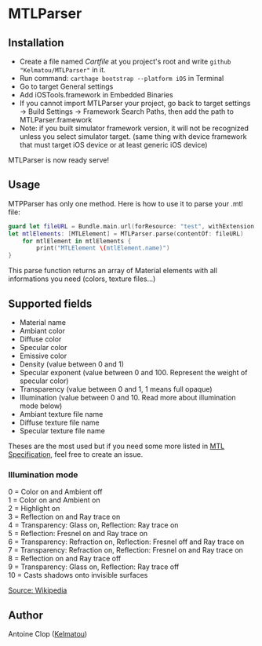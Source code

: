# MTLParser

## Installation

 * Create a file named *Cartfile* at you project's root and write ```github "Kelmatou/MTLParser"``` in it.
 * Run command: ```carthage bootstrap --platform iOS``` in Terminal
 * Go to target General settings
 * Add iOSTools.framework in Embedded Binaries
 * If you cannot import MTLParser your project, go back to target settings ->
   Build Settings -> Framework Search Paths, then add the path to MTLParser.framework
 * Note: if you built simulator framework version, it will not be recognized
   unless you select simulator target. (same thing with device framework that
   must target iOS device or at least generic iOS device)

  MTLParser is now ready serve!
  
## Usage

MTPParser has only one method. Here is how to use it to parse your .mtl file:

```swift
guard let fileURL = Bundle.main.url(forResource: "test", withExtension: "mtl") else { return }
let mtlElements: [MTLElement] = MTLParser.parse(contentOf: fileURL)
    for mtlElement in mtlElements {
        print("MTLElement \(mtlElement.name)")
}
```

This parse function returns an array of Material elements with all informations you need (colors, texture files...)

## Supported fields

- Material name
- Ambiant color
- Diffuse color
- Specular color
- Emissive color
- Density (value between 0 and 1)
- Specular exponent (value between 0 and 100. Represent the weight of specular color)
- Transparency (value between 0 and 1, 1 means full opaque)
- Illumination (value between 0 and 10. Read more about illumination mode below)
- Ambiant texture file name
- Diffuse texture file name
- Specular texture file name

Theses are the most used but if you need some more listed in [MTL Specification](https://www.fileformat.info/format/material/index.htm), 
feel free to create an issue.

### Illumination mode

0 = Color on and Ambient off  
1 = Color on and Ambient on  
2 = Highlight on  
3 = Reflection on and Ray trace on  
4 = Transparency: Glass on, Reflection: Ray trace on  
5 = Reflection: Fresnel on and Ray trace on  
6 = Transparency: Refraction on, Reflection: Fresnel off and Ray trace on  
7 = Transparency: Refraction on, Reflection: Fresnel on and Ray trace on  
8 = Reflection on and Ray trace off  
9 = Transparency: Glass on, Reflection: Ray trace off  
10 = Casts shadows onto invisible surfaces  

[Source: Wikipedia](https://en.wikipedia.org/wiki/Wavefront_.obj_file#Material_template_library)

## Author

Antoine Clop ([Kelmatou](https://github.com/Kelmatou))  
